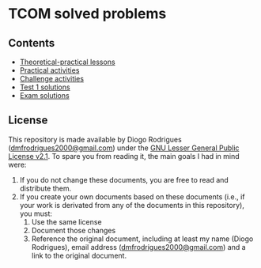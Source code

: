 # TCOM solved problems

## Contents

- [Theoretical-practical lessons](https://dmfrodrigues.github.io/feup-tcom-ex/docs/TCOM_resol_TP.pdf)
- [Practical activities](https://dmfrodrigues.github.io/feup-tcom-ex/docs/TCOM_resol_PA.pdf)
- [Challenge activities](https://dmfrodrigues.github.io/feup-tcom-ex/docs/TCOM_resol_CA.pdf)
- [Test 1 solutions](https://dmfrodrigues.github.io/feup-tcom-ex/docs/TCOM_resol_test1.pdf)
- [Exam solutions](https://dmfrodrigues.github.io/feup-tcom-ex/docs/TCOM_resol_exam.pdf)

## License

This repository is made available by Diogo Rodrigues ([dmfrodrigues2000@gmail.com](mailto:dmfrodrigues2000@gmail.com)) under the [GNU Lesser General Public License v2.1](LICENSE.md). To spare you from reading it, the main goals I had in mind were:

1. If you do not change these documents, you are free to read and distribute them.
2. If you create your own documents based on these documents (i.e., if your work is derivated from any of the documents in this repository), you must:
    1. Use the same license
    2. Document those changes
    3. Reference the original document, including at least my name (Diogo Rodrigues), email address ([dmfrodrigues2000@gmail.com](mailto:dmfrodrigues2000@gmail.com)) and a link to the original document.

